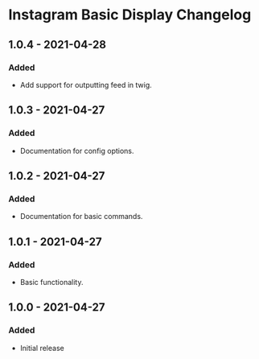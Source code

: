 # Instagram Basic Display Changelog

## 1.0.4 - 2021-04-28
### Added
- Add support for outputting feed in twig.

## 1.0.3 - 2021-04-27
### Added
- Documentation for config options.

## 1.0.2 - 2021-04-27
### Added
- Documentation for basic commands.

## 1.0.1 - 2021-04-27
### Added
- Basic functionality.

## 1.0.0 - 2021-04-27
### Added
- Initial release
